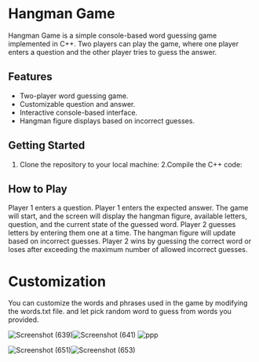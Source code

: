 # Hangman Game

Hangman Game is a simple console-based word guessing game implemented in C++. Two players can play the game, where one player enters a question and the other player tries to guess the answer.

## Features

- Two-player word guessing game.
- Customizable question and answer.
- Interactive console-based interface.
- Hangman figure displays based on incorrect guesses.

## Getting Started

1. Clone the repository to your local machine:
2.Compile the C++ code:
## How to Play
Player 1 enters a question.
Player 1 enters the expected answer.
The game will start, and the screen will display the hangman figure, available letters, question, and the current state of the guessed word.
Player 2 guesses letters by entering them one at a time.
The hangman figure will update based on incorrect guesses.
Player 2 wins by guessing the correct word or loses after exceeding the maximum number of allowed incorrect guesses.
# Customization
You can customize the words and phrases used in the game by modifying the words.txt file. and let pick random word to guess from words you provided.

![Screenshot (639)](https://github.com/LAHARIYADLA/Hangman_game/assets/84332506/add2da36-3403-4d31-bc22-50519f5d427b)![Screenshot (641)](https://github.com/LAHARIYADLA/Hangman_game/assets/84332506/d6b32d09-00a1-4091-9d8b-70dd6dcaa98b)
![ppp](https://github.com/LAHARIYADLA/Hangman_game/assets/84332506/2d9c1959-c850-4548-8bbf-f58bd3e67872)



![Screenshot (651)](https://github.com/LAHARIYADLA/Hangman_game/assets/84332506/55ec2009-e44d-4eea-9207-04f0d007110f)![Screenshot (653)](https://github.com/LAHARIYADLA/Hangman_game/assets/84332506/dd913e35-6dfb-4193-a80a-3ccfaed8111b)





